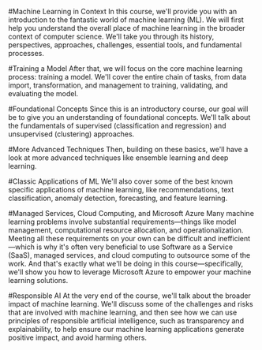 #Machine Learning in Context
In this course, we'll provide you with an introduction to the fantastic world of machine learning (ML). We will first help you understand the overall place of machine learning in the broader context of computer science. We'll take you through its history, perspectives, approaches, challenges, essential tools, and fundamental processes.

#Training a Model
After that, we will focus on the core machine learning process: training a model. We'll cover the entire chain of tasks, from data import, transformation, and management to training, validating, and evaluating the model.

#Foundational Concepts
Since this is an introductory course, our goal will be to give you an understanding of foundational concepts. We'll talk about the fundamentals of supervised (classification and regression) and unsupervised (clustering) approaches.

#More Advanced Techniques
Then, building on these basics, we'll have a look at more advanced techniques like ensemble learning and deep learning.

#Classic Applications of ML
We'll also cover some of the best known specific applications of machine learning, like recommendations, text classification, anomaly detection, forecasting, and feature learning.

#Managed Services, Cloud Computing, and Microsoft Azure
Many machine learning problems involve substantial requirements—things like model management, computational resource allocation, and operationalization. Meeting all these requirements on your own can be difficult and inefficient—which is why it's often very beneficial to use Software as a Service (SaaS), managed services, and cloud computing to outsource some of the work. And that's exactly what we'll be doing in this course—specifically, we'll show you how to leverage Microsoft Azure to empower your machine learning solutions.

#Responsible AI
At the very end of the course, we'll talk about the broader impact of machine learning. We'll discuss some of the challenges and risks that are involved with machine learning, and then see how we can use principles of responsible artificial intelligence, such as transparency and explainability, to help ensure our machine learning applications generate positive impact, and avoid harming others.